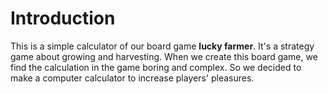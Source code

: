 # Introduction
This is a simple calculator of our board game **lucky farmer**.
It's a strategy game about growing and harvesting.
When we create this board game, we find the calculation in the game boring and complex. 
So we decided to make a computer calculator to increase players' pleasures.
